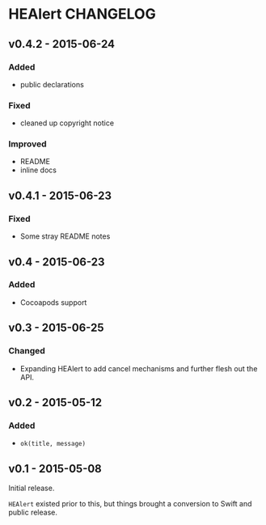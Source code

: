 # HEAlert CHANGELOG


## v0.4.2 - 2015-06-24

### Added

* public declarations

### Fixed

* cleaned up copyright notice

### Improved

* README
* inline docs


## v0.4.1 - 2015-06-23

### Fixed

* Some stray README notes


## v0.4 - 2015-06-23

### Added

* Cocoapods support


## v0.3 - 2015-06-25

### Changed

* Expanding HEAlert to add cancel mechanisms and further flesh out the API.


## v0.2 - 2015-05-12

### Added

* `ok(title, message)`


## v0.1 - 2015-05-08

Initial release.

`HEAlert` existed prior to this, but things brought a conversion to Swift and public release.
